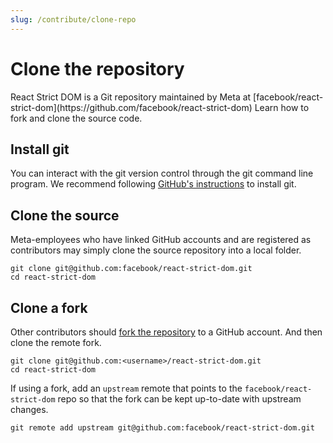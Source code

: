 ```yaml
---
slug: /contribute/clone-repo
---
```


# Clone the repository

<p className="text-xl">React Strict DOM is a Git repository maintained by Meta at [facebook/react-strict-dom](https://github.com/facebook/react-strict-dom) Learn how to fork and clone the source code.</p>

## Install git

You can interact with the git version control through the git command line program. We recommend following [GitHub's instructions](https://docs.github.com/en/get-started/getting-started-with-git/set-up-git) to install git.

## Clone the source

Meta-employees who have linked GitHub accounts and are registered as contributors may simply clone the source repository into a local folder.

```
git clone git@github.com:facebook/react-strict-dom.git
cd react-strict-dom
```

## Clone a fork

Other contributors should [fork the repository](https://docs.github.com/en/pull-requests/collaborating-with-pull-requests/working-with-forks/fork-a-repo) to a GitHub account. And then clone the remote fork.

```
git clone git@github.com:<username>/react-strict-dom.git
cd react-strict-dom
```

If using a fork, add an `upstream` remote that points to the `facebook/react-strict-dom` repo so that the fork can be kept up-to-date with upstream changes.

```
git remote add upstream git@github.com:facebook/react-strict-dom.git
```
